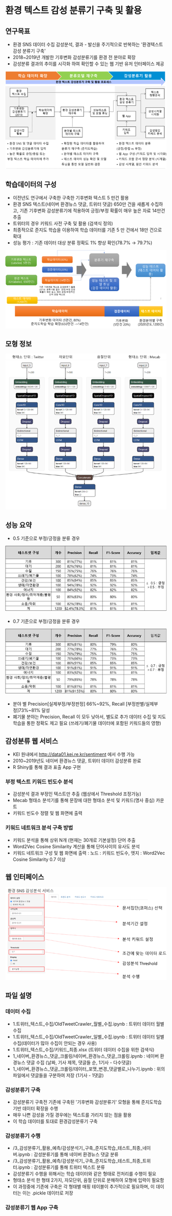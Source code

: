 # 환경 텍스트 감성 분류기 구축 및 활용

## 연구목표
- 환경 SNS 데이터 수집 감성분석, 결과 - 발신을 주기적으로 반복하는 '환경텍스트 감성 분류기 구축'
- 2018~2019년 개발한 기후변화 감성분류기를 환경 전 분야로 확장
- 감성분류 결과의 추이를 시각화 하여 확인할 수 있는 웹 기반 유저 인터페이스 제공 

![](https://github.com/keibigdata/dyjin_2020/blob/master/1_%ED%99%98%EA%B2%BD%20%ED%85%8D%EC%8A%A4%ED%8A%B8_%EA%B0%90%EC%84%B1_%EB%B6%84%EB%A5%98%EA%B8%B0_%EA%B5%AC%EC%B6%95_%EB%B0%8F%20_%ED%99%9C%EC%9A%A9/image/F1.png?raw=true)

## 학습데이터의 구성
- 이전년도 연구에서 구축한 구축한 기후변화 텍스트 5 만건 활용
- 환경 SNS 텍스트(네이버 환경뉴스 댓글, 트위터 댓글) 650만 건을 새롭게 수집하고, 기존 기후변화 감성분류기에 적용하여 긍정/부정 확률이 매우 높은 자료 14만건 추출
- 트위터의 경우 키워드 사전 구축 및 활용 (검색식 정의)
- 최종적으로 준지도 학습을 이용하여 학습 데이터를 기존 5 만 건에서 18만 건으로 확대
- 성능 평가 : 기존 데이터 대상 분류 정확도 1% 향상 확인(78.7% → 79.7%) 

![](https://github.com/keibigdata/dyjin_2020/blob/master/1_%ED%99%98%EA%B2%BD%20%ED%85%8D%EC%8A%A4%ED%8A%B8_%EA%B0%90%EC%84%B1_%EB%B6%84%EB%A5%98%EA%B8%B0_%EA%B5%AC%EC%B6%95_%EB%B0%8F%20_%ED%99%9C%EC%9A%A9/image/F3.png?raw=true)


## 모형 정보

![](https://github.com/keibigdata/dyjin_2020/blob/master/1_%ED%99%98%EA%B2%BD%20%ED%85%8D%EC%8A%A4%ED%8A%B8_%EA%B0%90%EC%84%B1_%EB%B6%84%EB%A5%98%EA%B8%B0_%EA%B5%AC%EC%B6%95_%EB%B0%8F%20_%ED%99%9C%EC%9A%A9/image/F2.png?raw=true)

## 성능 요약
- 0.5 기준으로 부정/긍정을 분류 경우

![](https://github.com/keibigdata/dyjin_2020/blob/master/1_%ED%99%98%EA%B2%BD%20%ED%85%8D%EC%8A%A4%ED%8A%B8_%EA%B0%90%EC%84%B1_%EB%B6%84%EB%A5%98%EA%B8%B0_%EA%B5%AC%EC%B6%95_%EB%B0%8F%20_%ED%99%9C%EC%9A%A9/image/F4.png)

- 0.7 기준으로 부정/긍정을 분류 경우

![](https://github.com/keibigdata/dyjin_2020/blob/master/1_%ED%99%98%EA%B2%BD%20%ED%85%8D%EC%8A%A4%ED%8A%B8_%EA%B0%90%EC%84%B1_%EB%B6%84%EB%A5%98%EA%B8%B0_%EA%B5%AC%EC%B6%95_%EB%B0%8F%20_%ED%99%9C%EC%9A%A9/image/F5.png)

- 분야 별 Precision[실제부정/부정판정] 66%~92%, Recall [부정판별/실제부정]73%~81% 달성
- 폐기물 분야는 Precision, Recall 이 모두 낮아서, 별도로 추가 데이터 수집 및 지도학습을 통한 정확도 제고 필요 (쓰레기/폐기물 데이터에 포함된 키워드들의 영향)


## 감성분류 웹 서비스 
- KEI 원내에서 http://data01.kei.re.kr/sentiment 에서 수행 가능
- 2010~2019년도 네이버 환경뉴스 댓글, 트위터 데이터 감성분류 완료
- R Shiny를 통해 결과 표출 App 구현

### 부정 텍스트 키워드 빈도수 분석
- 감성분석 결과 부정인 텍스트만 추출 (웹상에서 Threshold 조정가능)
- Mecab 형태소 분석기를 통해 문장에 대한 형태소 분석 및 키워드(명사 중심) 카운트
- 키워드 빈도수 정렬 및  웹 화면에 출력

### 키워드 네트워크 분석 구축 방법
- 키워드 분석을 통해 상위 N개 (현재는 30개로 기본설정) 단어 추출
- Word2Vec Cosine Similarity 계산을 통해 단어사이의  유사도 분석
- 키워드 네트워크 구성 및 웹 화면에 출력 : 노드 : 키워드 빈도수, 엣지 : Word2Vec Cosine Similarity 0.7 이상

## 웹 인터페이스


![](https://github.com/keibigdata/dyjin_2020/blob/master/1_%ED%99%98%EA%B2%BD%20%ED%85%8D%EC%8A%A4%ED%8A%B8_%EA%B0%90%EC%84%B1_%EB%B6%84%EB%A5%98%EA%B8%B0_%EA%B5%AC%EC%B6%95_%EB%B0%8F%20_%ED%99%9C%EC%9A%A9/image/F6.png)

## 파일 설명

### 데이터 수집
- 1.트위터_텍스트_수집/OldTweetCrawler_월별_수집.ipynb : 트위터 데이터 월별 수집
- 1.트위터_텍스트_수집/OldTweetCrawler_일별_수집.ipynb : 트위터 데이터 일별 수집(데이터가 많아 수집이 안되는 경우 사용)
- 1.트위터_텍스트_수집/키워드_최종.xlsx (트위터 데이터 수집을 위한 검색식)
- 1_네이버_환경뉴스_댓글_크롤링/네이버_환경뉴스_댓글_크롤링.ipynb : 네이버 환경뉴스 댓글 수집 (날짜, 기사 제목, 댓글들 순, 1기사 - 다수댓글)
- 1_네이버_환경뉴스_댓글_크롤링/데이터_포맷_변경_댓글별로_나누기.ipynb : 위의 파일에서 댓글들을 구분하여 저장 (1기사 - 1댓글)

### 감성분류기 구축
- 감성분류기 구축전 기존에 구축된 '기후변화 감성분류기' 모형을 통해 준지도학습 기반 데이터 확장을 수행 
- 매우 나쁜 감성을 가질 경우에는 텍스트를 가리지 않는 점을 활용
- 이 학습 데이터를 토대로 환경감성분류기 구축


### 감성분류기 수행 
- /3_감성분류기_활용_예측/감성분석기_구축_준지도학습_테스트_최종_네이버.ipynb : 감성분류기를 통해 네이버 환경뉴스 댓글 분류
- /3_감성분류기_활용_예측/감성분석기_구축_준지도학습_테스트_최종_트위터.ipynb : 감성분류기를 통해 트위터 텍스트 분류
- 감성분류기 수행을 위해서는 학습 데이터와 같은 형태로 전처리를 수행이 필요
- 형태소 분석 한 형태 2가지, 자모단위, 음절 단위로 분해하여 모형에 입력이 필요함 
- 이 과정중에 기존에 구축은 각 형태별 매핑 테이블이 추가적으로 필요하며, 이 데이터는 이는 .pickle 데이터로 저장

### 감성분류기 웹 App 구축


